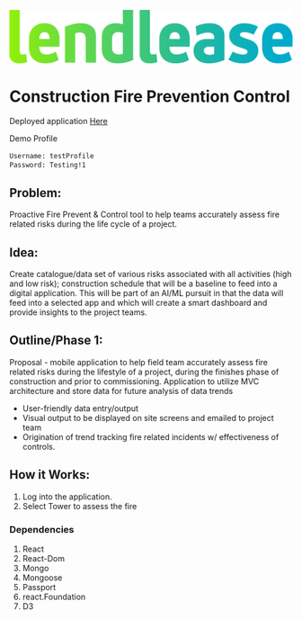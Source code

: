 ![Lendlease](branding/Lendlease_Corporate_BrandName_RGB.png)

# Construction Fire Prevention Control
Deployed application [Here](https://sleepy-eyrie-44318.herokuapp.com/)

Demo Profile
    
    Username: testProfile
    Password: Testing!1

## Problem:
Proactive Fire Prevent &amp; Control tool to help teams accurately assess fire related risks during the life cycle of a project. 

## Idea: 
Create catalogue/data set of various risks associated with all activities (high and low risk); construction schedule that will be a baseline to feed into a digital application. This will be part of an AI/ML pursuit in that the data will feed into a selected app and which will create a smart dashboard and provide insights to the project teams.  

## Outline/Phase 1:
Proposal  - mobile application to help field team accurately assess fire related risks during the lifestyle of a project, during the finishes phase of construction and prior to commissioning. Application to utilize MVC architecture and store data for future analysis of data trends
* User-friendly data entry/output
* Visual output to be displayed on site screens and emailed to project team
* Origination of trend tracking fire related incidents w/ effectiveness of controls. 


## How it Works:
1. Log into the application.
2. Select Tower to assess the fire

### Dependencies
1. React
2. React-Dom
3. Mongo
4. Mongoose
5. Passport
6. react.Foundation
7. D3
